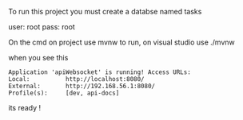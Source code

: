 To run this project you must create a databse named tasks

user: root pass: root

On the cmd on project use mvnw to run, on visual studio use ./mvnw

when you see this

    Application 'apiWebsocket' is running! Access URLs:
    Local:          http://localhost:8080/
    External:       http://192.168.56.1:8080/
    Profile(s):     [dev, api-docs]
    
its ready !
